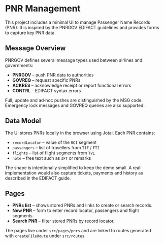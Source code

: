 # PNR Management

This project includes a minimal UI to manage Passenger Name Records (PNR). It is inspired by the PNRGOV EDIFACT guidelines and provides forms to capture key PNR data.

## Message Overview

PNRGOV defines several message types used between airlines and governments:

- **PNRGOV** – push PNR data to authorities
- **GOVREQ** – request specific PNRs
- **ACKRES** – acknowledge receipt or report functional errors
- **CONTRL** – EDIFACT syntax errors

Full, update and ad‑hoc pushes are distinguished by the MSG code. Emergency lock messages and GOVREQ queries are also supported.

## Data Model

The UI stores PNRs locally in the browser using Jotai. Each PNR contains:

- `recordLocator` – value of the `RCI` segment
- `passengers` – list of travellers from `TIF` / `FTI`
- `flights` – list of flight segments from `TVL`
- `note` – free text such as `IFT` or remarks

The shape is intentionally simplified to keep the demo small. A real implementation would also capture tickets, payments and history as described in the EDIFACT guide.

## Pages

- **PNRs list** – shows stored PNRs and links to create or search records.
- **New PNR** – form to enter record locator, passengers and flight segments.
- **Search PNR** – filter stored PNRs by record locator.

The pages live under `src/pages/pnrs` and are linked to routes generated with `createFileRoute` under `src/routes`.

